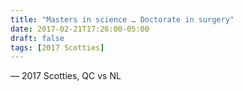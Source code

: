 ```yaml
---
title: "Masters in science … Doctorate in surgery"
date: 2017-02-21T17:26:00-05:00
draft: false
tags: [2017 Scotties]
---
```

— 2017 Scotties, QC vs NL
<!--more--> 

